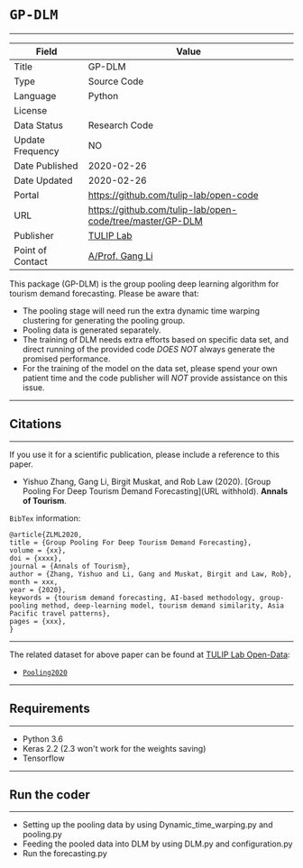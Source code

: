 # `GP-DLM`
---

| Field | Value |
| --- | --- |
| Title | GP-DLM |
| Type | Source Code |
| Language | Python |
| License |   |
| Data Status | Research Code |
| Update Frequency | NO |
| Date Published | 2020-02-26  |
| Date Updated |  2020-02-26 |
| Portal | https://github.com/tulip-lab/open-code |
| URL | https://github.com/tulip-lab/open-code/tree/master/GP-DLM|
| Publisher |[TULIP Lab](http://www.tulip.org.au/) |
| Point of Contact |[A/Prof. Gang Li](https://github.com/tuliplab) |

This package (GP-DLM) is the group pooling deep learning algorithm for tourism demand forecasting. Please be aware that:

* The pooling stage will need run the extra dynamic time warping clustering for generating the pooling group. 
* Pooling data is generated separately.
* The training of DLM needs extra efforts based on specific data set, and direct running of the provided code *DOES NOT* always generate the promised performance.
* For the training of the model on the data set, please spend your own patient time and the code publisher will *NOT* provide assistance on this issue.

---
## Citations
---

If you use it for a scientific publication, please include a reference to this paper. 

* Yishuo Zhang, Gang Li, Birgit Muskat, and Rob Law (2020). [Group Pooling For Deep Tourism Demand Forecasting](URL withhold). **Annals of Tourism**.

`BibTex` information:

    @article{ZLML2020,
    title = {Group Pooling For Deep Tourism Demand Forecasting},
    volume = {xx},
    doi = {xxxx},
    journal = {Annals of Tourism},
    author = {Zhang, Yishuo and Li, Gang and Muskat, Birgit and Law, Rob},
    month = xxx,
    year = {2020},
    keywords = {tourism demand forecasting, AI-based methodology, group-pooling method, deep-learning model, tourism demand similarity, Asia Pacific travel patterns},
    pages = {xxx},
    }


---

The related dataset for above paper can be found at [TULIP Lab Open-Data](https://github.com/tulip-lab/open-data):

* [`Pooling2020`](https://github.com/tulip-lab/open-data/tree/master/Pooling2020)


---
##  Requirements
---

* Python 3.6
* Keras 2.2 (2.3 won't work for the weights saving)
* Tensorflow


---
##  Run the coder
---

* Setting up the pooling data by using Dynamic_time_warping.py and pooling.py
* Feeding the pooled data into DLM by using DLM.py and configuration.py
* Run the forecasting.py 



